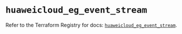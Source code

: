 # `huaweicloud_eg_event_stream`

Refer to the Terraform Registry for docs: [`huaweicloud_eg_event_stream`](https://registry.terraform.io/providers/huaweicloud/huaweicloud/1.71.1/docs/resources/eg_event_stream).
